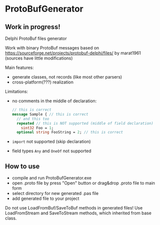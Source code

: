 # ProtoBufGenerator
## Work in progress!
Delphi ProtoBuf files generator

Work with binary ProtoBuf messages based on https://sourceforge.net/projects/protobuf-delphi/files/ by marat1961 (sources have little modifications)

Main features:
- generate classes, not records (like most other parsers)
- cross-platform(???) realization

Limitations:

- no comments in the middle of declaration:
  ```protobuf
  // this is correct
  message Sample { // this is correct
    // and this too
    repeated // this is NOT supported (middle of field declaration)
      sint32 Foo = 1;
    optional string FooString = 2; // this is correct
     ```

- ```import``` not supported (skip declaration)

- field types `Any` and `OneOf` not supported

## How to use
+ compile and run ProtoBufGenerator.exe
+ open .proto file by press "Open" button or drag&drop .proto file to main form
+ select directory for new generated .pas file
+ add generated file to your project

Do not use LoadFromBuf/SaveToBuf methods in generated files!
Use LoadFromStream and SaveToStream methods, which inherited from base class.